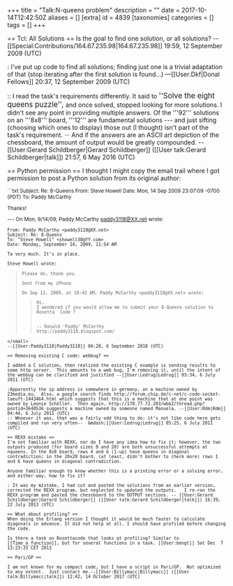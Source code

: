 +++
title = "Talk:N-queens problem"
description = ""
date = 2017-10-14T12:42:50Z
aliases = []
[extra]
id = 4839
[taxonomies]
categories = []
tags = []
+++

== Tcl: All Solutions ==
Is the goal to find one solution, or all solutions? --[[Special:Contributions/164.67.235.98|164.67.235.98]] 19:59, 12 September 2009 (UTC)

: I've put up code to find all solutions; finding just one is a trivial adaptation of that (stop iterating after the first solution is found...) —[[User:Dkf|Donal Fellows]] 20:37, 12 September 2009 (UTC)

:: I read the task's requirements differently.   It said to   <big> ''Solve the eight queens puzzle'', </big>   and once solved, stopped looking for more solutions.   I didn't see any point in providing multiple answers.   Of the   '''92'''   solutions on an   '''8x8'''   board,   '''12'''   are fundamental solutions --- and just sifting (choosing which ones to display) those out (I thought) isn't part of the task's requirement.   ··· And if the answers are an ASCII art depiction of the chessboard, the amount of output would be greatly compounded.   -- [[User:Gerard Schildberger|Gerard Schildberger]] ([[User talk:Gerard Schildberger|talk]]) 21:57, 6 May 2016 (UTC)

== Python permission ==
I thought I might copy the email trail where I got permission to post a Python solution from its original author:

<small>
```txt
Subject:
Re: 8-Queens
From:
Steve Howell <showell30@YY.com>
Date:
Mon, 14 Sep 2009 23:07:09 -0700 (PDT)
To:
Paddy McCarthy <paddy3118@XX.net>

Thanks!

--- On Mon, 9/14/09, Paddy McCarthy <paddy3118@XX.net> wrote:


    From: Paddy McCarthy <paddy3118@XX.net>
    Subject: Re: 8-Queens
    To: "Steve Howell" <showell30@YY.com>
    Date: Monday, September 14, 2009, 11:54 AM

    Ta very much. It's in place.

    Steve Howell wrote:
>     Please do, thank you.
>
>     Sent from my iPhone
>
>     On Sep 13, 2009, at 10:43 AM, Paddy McCarthy <paddy3118@XX.net> wrote:
>
>>     Hi,
>>     I wondered if you would allow me to submit your 8-Queens solution to  Rosetta  Code ?
>>
>>
>>     -- Donald 'Paddy' McCarthy
>>     http://paddy3118.blogspot.com/
```
</small>
--[[User:Paddy3118|Paddy3118]] 04:28, 6 September 2010 (UTC)

== Removing existing C code: webbug? ==

I added a C solution, then realized the existing C example is sending results to some http server.  This amounts to a web bug, I'm removing it, until the intent of the webbug can be clarified and justified --[[User:Ledrug|Ledrug]] 03:34, 6 July 2011 (UTC)

:Apparently the ip address is somewhere in germany, on a machine owned by 23media.eu.  Also, a google search finds http://forum.chip.de/c-net/c-code-socket-laeuft-1443464.html which suggests that this is a machine that at one point was owned by Leonie Schöller.  Then again, http://178.77.72.203/wbb2/thread.php?postid=3648536 suggests a machine owned by someone named Manuela. --[[User:Rdm|Rdm]] 04:44, 6 July 2011 (UTC)
:: Whoever it was, that was a fairly odd thing to do: it's not like code here gets compiled and run very often--  &mdash;[[User:Ledrug|Ledrug]] 05:25, 6 July 2011 (UTC)

== REXX mistake == 
I'm not familiar with REXX, nor do I have any idea how to fix it; however, the two outputs produced (for board sizes 8 and 20) are both unsuccessful attempts at nqueens. In the 8x8 board, rows 4 and 6 (1-up) have queens in diagonal contradiction; in the 20x20 board, (at least, didn't bother to check more) rows 1 and 6 have queens in diagonal contradiction. 

Anyone familiar enough to know whether this is a printing error or a solving error, and either way, how to fix it?

: It was my mistake, I had cut and pasted the solutions from an earlier version, corrected the REXX program, but neglected to updated the outputs.   I re-ran the REXX program and pasted the chessboard to the OUTPUT sections. -- [[User:Gerard Schildberger|Gerard Schildberger]] ([[User talk:Gerard Schildberger|talk]]) 16:39, 22 July 2013 (UTC)

== What about profiling? == 
When doing the Erlang version I thought it would be much faster to calculate diagonals in advance. It did not help at all. I should have profiled before changing the code.

Is there a task on Rosettacode that looks at profiling? Similar to [[Time_a_function]], but for several functions in a task. [[User:bengt]] Sat Dec  7 13:23:33 CET 2013

== Pari/GP ==

I am not known for my compact code, but I have a script in Pari/GP.  Not optimized to any extent.  Just contact me.--[[User:Billymacc|Billymacc]] ([[User talk:Billymacc|talk]]) 12:42, 14 October 2017 (UTC)
